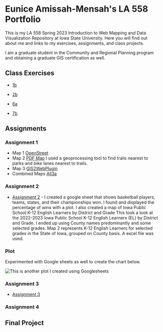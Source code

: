 # Eunice Amissah-Mensah's LA 558 Portfolio
This is my LA 558 Spring 2023 Introduction to Web Mapping and Data Visualization Repository at Iowa State University. Here you will find out about me and links to my exercises, assignments, and class projects.

I am a graduate student in the Community and Regional Planning program and obtaining a graduate GIS certification as well.

## Class Exercises
- [1b](ex1b.md)

- [2b](Exercises/2b/map2bex_2.md)

- [6a](RWorkingDirectory/Exercise6a.R)

- [7b](RWorkingDirectory/ex7.html)


## Assignments

### Assignment 1

- Map 1 [OpenStreet](https://www.openstreetmap.org/?mlat=38.9353&mlon=-95.2154#map=16/38.9353/-95.2154&layers=N)
- Map 2 [PDF Map](Assignments/Assign3a_Eunice.pdf) I used a geoprocessing tool to find trails nearest to parks and bike lanes nearest to trails. 
- Map 3 [GIS2WebPlugin](Assignments/CVAqgis2web/index.html)
- Combined Maps [All3a](Assignments/CombinedMaps.html)

### Assignment 2

  - [Assignment 2](Assignment2/Assign2.md) - I created a google sheet that shows basketball players, teams, states, and their championships won. I found and displayed the percentage of wins with a plot. I also created a map of Iowa Public School K-12 English Learners by District and Grade This took a look at the 2022-2023 Iowa Public School K-12 English Learners (EL) by District and Grade. I ended up using County names predominantly and some selected grades. Map 2
 represents K-12 English Learners for selected grades in the State of Iowa, grouped on County basis. A excel file was used.


### Plot
Experimented with Google sheets as well to create the chart below.

![This is another plot I created using Googlesheets](StateWin.jpeg)

  
  
### Assignment 3
- [Assignment 3](Assignment3/Assign3.md) 


### Assignment 4

## Final Project

